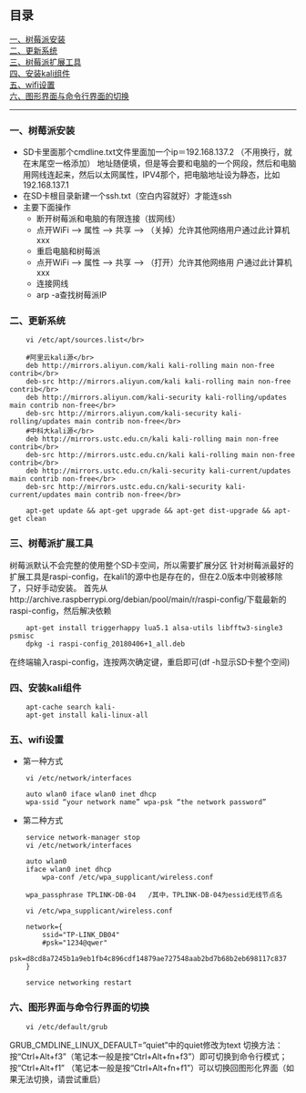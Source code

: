 ## 目录
[一、树莓派安装](#一树莓派安装)  
[二、更新系统](#二更新系统)  
[三、树莓派扩展工具](#三树莓派扩展工具)  
[四、安装kali组件](#四安装kali组件)  
[五、wifi设置](#五wifi设置)  
[六、图形界面与命令行界面的切换](#六图形界面与命令行界面的切换)  


***
### 一、树莓派安装
* SD卡里面那个cmdline.txt文件里面加一个ip＝192.168.137.2 （不用换行，就在末尾空一格添加） 地址随便填，但是等会要和电脑的一个网段，然后和电脑用网线连起来，然后以太网属性，IPV4那个，把电脑地址设为静态，比如192.168.137.1  
* 在SD卡根目录新建一个ssh.txt（空白内容就好）才能连ssh  
* 主要下面操作
    * 断开树莓派和电脑的有限连接（拔网线）  
    * 点开WiFi —> 属性 —> 共享 —> （关掉）允许其他网络用户通过此计算机xxx  
    * 重启电脑和树莓派  
    * 点开WiFi —> 属性 —> 共享 —> （打开）允许其他网络用  户通过此计算机xxx  
    * 连接网线  
    * arp -a查找树莓派IP

### 二、更新系统
```
    vi /etc/apt/sources.list</br>  

    #阿里云kali源</br>
    deb http://mirrors.aliyun.com/kali kali-rolling main non-free contrib</br>
    deb-src http://mirrors.aliyun.com/kali kali-rolling main non-free contrib</br>
    deb http://mirrors.aliyun.com/kali-security kali-rolling/updates main contrib non-free</br>
    deb-src http://mirrors.aliyun.com/kali-security kali-rolling/updates main contrib non-free</br>
    #中科大kali源</br>
    deb http://mirrors.ustc.edu.cn/kali kali-rolling main non-free contrib</br>
    deb-src http://mirrors.ustc.edu.cn/kali kali-rolling main non-free contrib</br>
    deb http://mirrors.ustc.edu.cn/kali-security kali-current/updates main contrib non-free</br>
    deb-src http://mirrors.ustc.edu.cn/kali-security kali-current/updates main contrib non-free</br>

    apt-get update && apt-get upgrade && apt-get dist-upgrade && apt-get clean
```
### 三、树莓派扩展工具
树莓派默认不会完整的使用整个SD卡空间，所以需要扩展分区
针对树莓派最好的扩展工具是raspi-config，在kali1的源中也是存在的，但在2.0版本中则被移除了，只好手动安装。
首先从http://archive.raspberrypi.org/debian/pool/main/r/raspi-config/下载最新的raspi-config，然后解决依赖
```
    apt-get install triggerhappy lua5.1 alsa-utils libfftw3-single3 psmisc
    dpkg -i raspi-config_20180406+1_all.deb
```
在终端输入raspi-config，连按两次确定键，重启即可(df -h显示SD卡整个空间)
### 四、安装kali组件
```
    apt-cache search kali-
    apt-get install kali-linux-all
```
### 五、wifi设置
* 第一种方式
```
    vi /etc/network/interfaces

    auto wlan0 iface wlan0 inet dhcp
    wpa-ssid “your network name” wpa-psk “the network password”
```
* 第二种方式
```
    service network-manager stop
    vi /etc/network/interfaces

    auto wlan0
    iface wlan0 inet dhcp
        wpa-conf /etc/wpa_supplicant/wireless.conf

    wpa_passphrase TPLINK-DB-04   /其中，TPLINK-DB-04为essid无线节点名

    vi /etc/wpa_supplicant/wireless.conf

    network={
	    ssid="TP-LINK_DB04"
	    #psk="1234@qwer"
	    psk=d8cd8a7245b1a9eb1fb4c896cdf14879ae727548aab2bd7b68b2eb698117c837
    }

    service networking restart
```
### 六、图形界面与命令行界面的切换
```
    vi /etc/default/grub
```
GRUB_CMDLINE_LINUX_DEFAULT=”quiet”中的quiet修改为text
切换方法：
按“Ctrl+Alt+f3”（笔记本一般是按“Ctrl+Alt+fn+f3”）即可切换到命令行模式；
按“Ctrl+Alt+f1” （笔记本一般是按“Ctrl+Alt+fn+f1”）可以切换回图形化界面（如果无法切换，请尝试重启）



